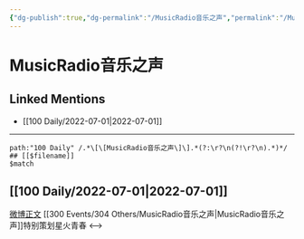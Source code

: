 ```yaml
---
{"dg-publish":true,"dg-permalink":"/MusicRadio音乐之声","permalink":"/MusicRadio音乐之声/"}
---
```


# MusicRadio音乐之声

## Linked Mentions
- [[100 Daily/2022-07-01\|2022-07-01]]


---

```expander
path:"100 Daily" /.*\[\[MusicRadio音乐之声\]\].*(?:\r?\n(?!\r?\n).*)*/
## [[$filename]]
$match
```
## [[100 Daily/2022-07-01\|2022-07-01]]
[微博正文](https://weibo.com/2210168325/LAf1XfAjO) [[300 Events/304 Others/MusicRadio音乐之声\|MusicRadio音乐之声]]特别策划星火青春
<-->